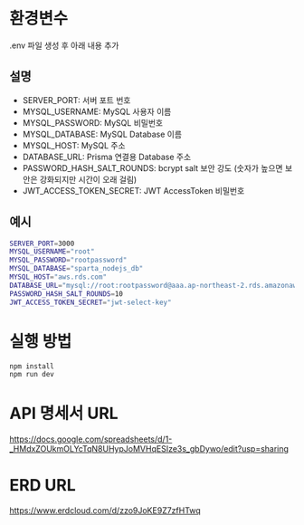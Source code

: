# 환경변수

.env 파일 생성 후 아래 내용 추가

## 설명

- SERVER_PORT: 서버 포트 번호
- MYSQL_USERNAME: MySQL 사용자 이름
- MYSQL_PASSWORD: MySQL 비밀번호
- MYSQL_DATABASE: MySQL Database 이름
- MYSQL_HOST: MySQL 주소
- DATABASE_URL: Prisma 연결용 Database 주소
- PASSWORD_HASH_SALT_ROUNDS: bcrypt salt 보안 강도 (숫자가 높으면 보안은 강화되지만 시간이 오래 걸림)
- JWT_ACCESS_TOKEN_SECRET: JWT AccessToken 비밀번호

## 예시

```bash
SERVER_PORT=3000
MYSQL_USERNAME="root"
MYSQL_PASSWORD="rootpassword"
MYSQL_DATABASE="sparta_nodejs_db"
MYSQL_HOST="aws.rds.com"
DATABASE_URL="mysql://root:rootpassword@aaa.ap-northeast-2.rds.amazonaws.com:3306/nodejs-advance"
PASSWORD_HASH_SALT_ROUNDS=10
JWT_ACCESS_TOKEN_SECRET="jwt-select-key"
```

# 실행 방법

```bash
npm install
npm run dev
```

# API 명세서 URL

https://docs.google.com/spreadsheets/d/1-_HMdxZOUkmOLYcTqN8UHypJoMVHqESIze3s_gbDywo/edit?usp=sharing

# ERD URL

https://www.erdcloud.com/d/zzo9JoKE9Z7zfHTwq
